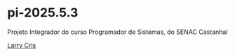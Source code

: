 # pi-2025.5.3
Projeto Integrador do curso Programador de Sistemas, do SENAC Castanhal

[Larry Cris](https://github.com/Larry53560746/logica-de-prog-python.git)